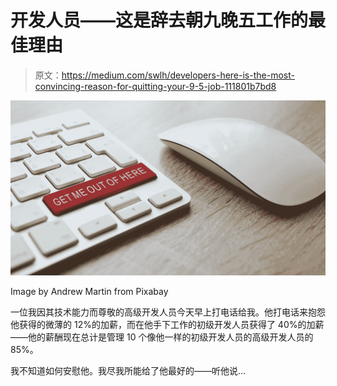 # 开发人员——这是辞去朝九晚五工作的最佳理由

> 原文：<https://medium.com/swlh/developers-here-is-the-most-convincing-reason-for-quitting-your-9-5-job-111801b7bd8>

![](img/72a1840383726497d456eb5b53109005.png)

Image by Andrew Martin from Pixabay

一位我因其技术能力而尊敬的高级开发人员今天早上打电话给我。他打电话来抱怨他获得的微薄的 12%的加薪，而在他手下工作的初级开发人员获得了 40%的加薪——他的薪酬现在总计是管理 10 个像他一样的初级开发人员的高级开发人员的 85%。

我不知道如何安慰他。我尽我所能给了他最好的——听他说…